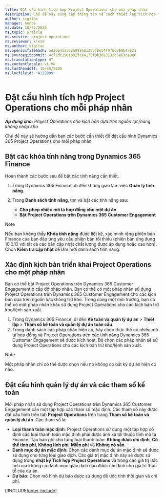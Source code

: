 ```yaml
---
title: Đặt cấu hình tích hợp Project Operations cho mỗi pháp nhân
description: Chủ đề này cung cấp thông tin về cách thiết lập tích hợp theo pháp nhân trong Project Operations.
author: sigitac
manager: Annbe
ms.date: 10/21/2020
ms.topic: article
ms.service: project-operations
ms.reviewer: kfend
ms.author: sigitac
ms.openlocfilehash: 5d2bb415362a088e01253fbe54f9f06569b4a921
ms.sourcegitcommit: 4cf1dc1561b92fca4175f0b3813133c5e63ce8e6
ms.translationtype: HT
ms.contentlocale: vi-VN
ms.lasthandoff: 10/28/2020
ms.locfileid: "4122909"
---
```

# <a name="configure-project-operations-integration-per-legal-entity"></a>Đặt cấu hình tích hợp Project Operations cho mỗi pháp nhân 

_**Áp dụng cho:** Project Operations cho kịch bản dựa trên nguồn lực/hàng không nhập kho_

Chủ đề này sẽ hướng dẫn bạn các bước cần thiết để đặt cấu hình Dynamics 365 Project Operations cho mỗi pháp nhân.

## <a name="enable-feature-keys-in-dynamics-365-finance"></a>Bật các khóa tính năng trong Dynamics 365 Finance

Hoàn thành các bước sau để bật các tính năng cần thiết.

1. Trong Dynamics 365 Finance, đi đến không gian làm việc **Quản lý tính năng**.
2. Trong **Danh sách tính năng**, tìm và bật các tính năng sau:
  
    - **Cho phép nhiều mô tả hợp đồng cho một dự án**
    - **Bật Project Operations trên Dynamics 365 Customer Engagement**

> [!NOTE]
> Nếu bạn không thấy **Khóa tính năng** được liệt kê, xác minh rằng phiên bản Finance của bạn đáp ứng yêu cầu phiên bản tối thiểu (phiên bản ứng dụng 10.0.13 với tất cả các bản cập nhật chất lượng được áp dụng hoặc cao hơn). Chọn **Kiểm tra cập nhật** để làm mới danh sách tính năng.

## <a name="define-the-project-operations-deployment-scenario-for-a-legal-entity"></a>Xác định kịch bản triển khai Project Operations cho một pháp nhân

Bạn có thể bật Project Operations trên Dynamics 365 Customer Engagement ở cấp độ pháp nhân. Bạn có thể có một pháp nhân sử dụng Project Operations trên Dynamics 365 Customer Engagement cho các kịch bản dựa trên nguồn lực/không trữ kho. Trong cùng một môi trường, bạn có thể có một pháp nhân khác sử dụng Project Operations cho các kịch bản trữ kho/lệnh sản xuất.

1. Trong Dynamics 365 Finance, đi đến **Kế toán và quản lý dự án** > **Thiết lập** > **Tham số kế toán và quản lý dự án toàn cầu**.
2. Trong danh sách các pháp nhân hiện có, hãy chọn thực thể có nhiều mô tả hợp đồng và Project Operations trên các tính năng Dynamics 365 Customer Engagement sẽ được kích hoạt. Bỏ chọn các pháp nhân sẽ sử dụng Project Operations cho các kịch bản trữ kho/lệnh sản xuất.

> [!NOTE]
> Một pháp nhân chỉ có thể được chọn nếu nó không có bất kỳ dự án hiện có nào.

## <a name="configure-project-management-and-accounting-parameters"></a>Đặt cấu hình quản lý dự án và các tham số kế toán

Mỗi pháp nhân sử dụng Project Operations trên Dynamics 365 Customer Engagement cần một tập hợp các tham số mặc định. Các tham số này được đặt cấu hình trên tab **Project Operations** trên trang **Tham số kế toán và quản lý dự án**. Các tham số là:

  - **Loại thanh toán mặc định**: Project Operations sử dụng một tập hợp cố định các loại thanh toán mặc định phải được ánh xạ tới thuộc tính mô tả Finance. Tạo bản ghi cho từng loại thanh toán: **Không được chỉ định**, **Có thể tính phí**, **Không tính phí**, **Miễn phí** và **Không có sẵn**.
  - **Danh mục dự án mặc định**: Chọn các danh mục dự án mặc định sẽ được sử dụng cho từng loại giao dịch. Các giá trị mặc định này sẽ được sử dụng trong **nhật ký Tích hợp Project Operations** và trong các giá trị ước tính mà không có danh mục giao dịch nào được chỉ định cho giá trị thực tế của dự án.
  - **Dự báo**: Chọn mô hình dự báo được sử dụng để ước tính thời gian và chi phí.


[!INCLUDE[footer-include](../includes/footer-banner.md)]